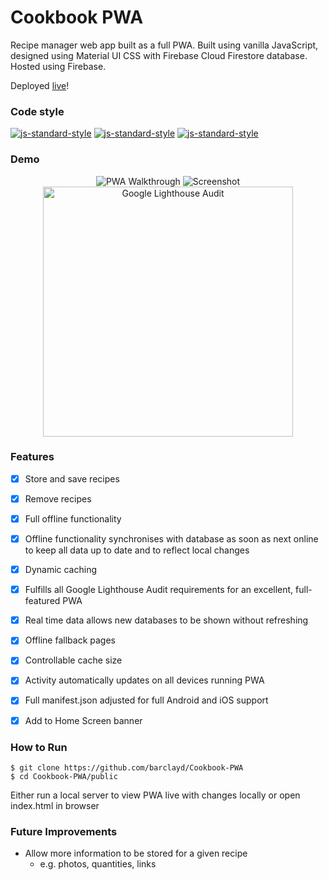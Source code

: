 # Cookbook PWA

Recipe manager web app built as a full PWA. Built using vanilla JavaScript, designed using Material UI CSS with Firebase Cloud Firestore database. Hosted using Firebase.

Deployed [live](https://clear-emitter-234416.firebaseapp.com/)!

### Code style
  [![js-standard-style](https://img.shields.io/badge/code%20style-standard-brightgreen.svg?style=flat)](https://github.com/feross/standard)
    [![js-standard-style](https://img.shields.io/badge/deployed-live-blue.svg)](https://clear-emitter-234416.firebaseapp.com/)
    [![js-standard-style](https://img.shields.io/badge/deployed%20version-1.0.0-green.svg)](https://clear-emitter-234416.firebaseapp.com/)


### Demo

<p align="center">
  <img alt="PWA Walkthrough" src='https://user-images.githubusercontent.com/39765499/59162401-63a03400-8ae8-11e9-8359-589fa0c80c5b.gif'>
  <img alt="Screenshot" src='https://user-images.githubusercontent.com/39765499/59162404-76b30400-8ae8-11e9-9f12-e8473b83fccd.png'>
  <img width=400  alt="Google Lighthouse Audit" src='https://user-images.githubusercontent.com/39765499/59162402-6864e800-8ae8-11e9-83f0-1a633d985122.png'>
</p>

### Features

- [x] Store and save recipes
- [x] Remove recipes
- [x] Full offline functionality
- [x] Offline functionality synchronises with database as soon as next online to keep all data up to date and to reflect local changes
- [x] Dynamic caching
- [x] Fulfills all Google Lighthouse Audit requirements for an excellent, full-featured PWA
- [x] Real time data allows new databases to be shown without refreshing
- [x] Offline fallback pages
- [x] Controllable cache size
- [x] Activity automatically updates on all devices running PWA
- [x] Full manifest.json adjusted for full Android and iOS support
- [x] Add to Home Screen banner 


### How to Run
```
$ git clone https://github.com/barclayd/Cookbook-PWA
$ cd Cookbook-PWA/public
```
Either run a local server to view PWA live with changes locally or open index.html in browser

### Future Improvements

* Allow more information to be stored for a given recipe
  * e.g. photos, quantities, links

